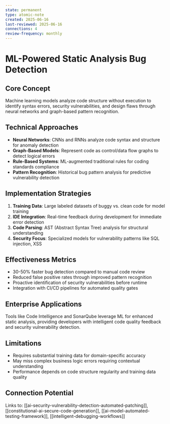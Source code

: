 ```yaml
---
state: permanent
type: atomic-note
created: 2025-06-16
last-reviewed: 2025-06-16
connections: 4
review-frequency: monthly
---
```


# ML-Powered Static Analysis Bug Detection

## Core Concept
Machine learning models analyze code structure without execution to identify syntax errors, security vulnerabilities, and design flaws through neural networks and graph-based pattern recognition.

## Technical Approaches
- **Neural Networks**: CNNs and RNNs analyze code syntax and structure for anomaly detection
- **Graph-Based Models**: Represent code as control/data flow graphs to detect logical errors
- **Rule-Based Systems**: ML-augmented traditional rules for coding standards compliance
- **Pattern Recognition**: Historical bug pattern analysis for predictive vulnerability detection

## Implementation Strategies
1. **Training Data**: Large labeled datasets of buggy vs. clean code for model training
2. **IDE Integration**: Real-time feedback during development for immediate error detection
3. **Code Parsing**: AST (Abstract Syntax Tree) analysis for structural understanding
4. **Security Focus**: Specialized models for vulnerability patterns like SQL injection, XSS

## Effectiveness Metrics
- 30-50% faster bug detection compared to manual code review
- Reduced false positive rates through improved pattern recognition
- Proactive identification of security vulnerabilities before runtime
- Integration with CI/CD pipelines for automated quality gates

## Enterprise Applications
Tools like Code Intelligence and SonarQube leverage ML for enhanced static analysis, providing developers with intelligent code quality feedback and security vulnerability detection.

## Limitations
- Requires substantial training data for domain-specific accuracy
- May miss complex business logic errors requiring contextual understanding
- Performance depends on code structure regularity and training data quality

## Connection Potential
Links to: [[ai-security-vulnerability-detection-automated-patching]], [[constitutional-ai-secure-code-generation]], [[ai-model-automated-testing-framework]], [[intelligent-debugging-workflows]]